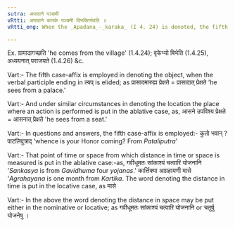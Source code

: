 ```yaml
---
sutra: अपादाने पञ्चमी
vRtti: अपादाने कारके पञ्चमी विभक्तिर्भवति ॥
vRtti_eng: When the _Apadana_-_karaka_ (I 4. 24) is denoted, the fifth case-affix is employed.

---
```

Ex. ग्रामादागच्छति 'he comes from the village' (1.4.24); वृकेभ्यो बिभेति (1.4.25), अध्ययनात् पराजयते (1.4.26) &c.

Vart:- The fifth case-affix is employed in denoting the object, when the verbal participle ending in ल्यप् is elided; as प्रासादमारुह्य प्रेक्षते = प्रासादात् प्रेक्षते 'he sees from a palace.'

Vart:- And under similar circumstances in denoting the location the place where an action is performed is put in the ablative case, as, आसने उपविश्य प्रेक्षते = आसनात् प्रेक्षते 'he sees from a seat.'

Vart:- In questions and answers, the fifth case-affix is employed:- कुतो भवान् ? पाटलिपुत्राद् 'whence is your Honor coming? From _Pataliputra_'

Vart:- That point of time or space from which distance in time or space is measured is put in the ablative case:-as, गवीधूमतः सांकाश्यं चत्वारि योजनानि '_Sankasya_ is from _Gavidhuma_ four _yojanas_.' कार्त्तिक्या आग्रहायणी मासे '_Agrahayana_ is one month from _Kartika_. The word denoting the distance in time is put in the locative case, as मासे

Vart:- In the above the word denoting the distance in space may be put either in the nominative or locative; as गवीधूमतः सांकाश्यं चत्वारि योजनानि or चतुर्षु योजनेषु ।